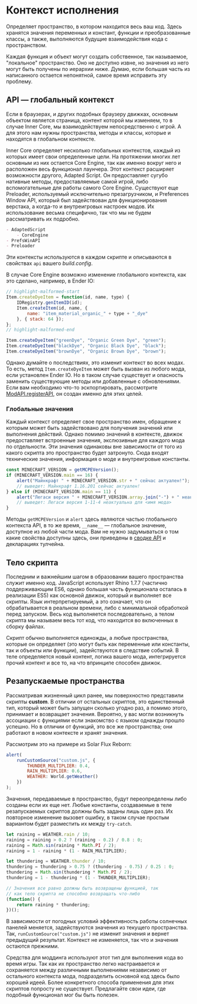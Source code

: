 # Контекст исполнения

Определяет пространство, в котором находится весь ваш код. Здесь хранятся значения переменных и констант, функции и преобразованные классы, а также, выполняются будущие взаимодействия кода с пространством.

Каждая функция и объект могут создать собственное, так называемое, "локальное" пространство. Оно не доступно извне, но значения из него могут быть получены по иерархии ниже. Думаю, если большая часть из написанного остается непонятной, самое время исправить эту проблему.

## API — глобальный контекст

Если в браузерах, и других подобных браузеру движках, основным объектом является страница, контент которой мы изменяем, то в случае Inner Core, мы взаимодействуем непосредственно с игрой. А для этого нам нужны пространства, методы и классы, которые и находятся в глобальном контексте.

Inner Core определяет несколько глобальных контекстов, каждый из которых имеет свои определенные цели. На протяжении многих лет основным из них остается Core Engine, так как именно вокруг него и расположен весь функционал лаунчера. Этот контекст расширяет возможности другого, Adapted Script. Он предоставляет сугубо нативные методы, предоставляемые самой игрой, либо вспомогательные для работы самого Core Engine. Существуют еще Preloader, используемый исключительно презагрузчиком, и Preferences Window API, который был задействован для функционирования верстака, а когда-то и внутреигровых настроек модов. Их использование весьма специфично, так что мы не будем рассматривать их подробно.

```md
- AdaptedScript
    - CoreEngine
- PrefsWinAPI
- Preloader
```

Эти контексты используются в каждом скрипте и описываются в свойствах `api` вашего *build.config*.

В случае Core Engine возможно изменение глобального контекста, как это сделано, например, в Ender IO:

```js title="dev/Base/Items/powder.js"
// highlight-malformed-start
Item.createDyeItem = function(id, name, type) {
    IDRegistry.genItemID(id);
    Item.createItem(id, name, {
        name: "item_material_organic_" + type + "_dye"
    }, { stack: 64 });
};
// highlight-malformed-end

Item.createDyeItem("greenDye", "Organic Green Dye", "green");
Item.createDyeItem("blackDye", "Organic Black Dye", "black");
Item.createDyeItem("brownDye", "Organic Brown Dye", "brown");
```

Однако думайте о последствиях, это изменит контекст во всех модах. То есть, метод `Item.createDyeItem` может быть вызван из любого мода, если установлен Ender IO. Но в таком случае существует и опасность заменить существующие методы или добавленные с обновлениями. Если вам необходимо что-то эскпортировать, рассмотрите [ModAPI.registerAPI](/api/namespace/ModAPI#registerAPI), он создан именно для этих целей.

### Глобальные значения

Каждый контекст определяет свое пространство имен, обращение к которым может быть задействовано для получения значений или выполнения действий. Однако помимо значений в контексте, движок предоставляет встроенные значения, экслюзивные для каждого мода по отдельности. Эти значения одинаковы вне зависимости от того из какого скрипта это пространство будет затронуто. Сюда входят технические значения, информация о моде и внутреигровые константы.

```js
const MINECRAFT_VERSION = getMCPEVersion();
if (MINECRAFT_VERSION.main == 16) {
    alert("Майнкрафт " + MINECRAFT_VERSION.str + " сейчас актуален!");
    // выведет: Майнкрафт 1.16.201 сейчас актуален!
} else if (MINECRAFT_VERSION.main == 11) {
    alert("Легаси версия " + MINECRAFT_VERSION.array.join("-") + " неактуальна для " + __name__);
    // выведет: Легаси версия 1-11-4 неактуальна для <имя мода>
}
```

Методы `getMCPEVersion` и `alert` здесь являются частью глобального контекста API, в то же время, `__name__` — глобальное значение, доступное из любой части мода. Вам не нужно задумываться о том какие свойства доступны здесь, они приведены в [сводке API](/api) и декларациях тулчейна.

## Тело скрипта

Последним и важнейшим шагом в образовании вашего пространства служит именно код. JavaScript использует Rhino 1.7.7 (частично поддерживающим ES6, однако большая часть функционала осталась в реализации ES5) как основной движок, который и выполняет все скрипты. Язык интерпретируемый, а это означает, что он обрабатывается в реальном времени, либо с минимальной обработкой перед запуском. Весь код выполняется последовательно, а телом скрипта мы называем весь тот код, что находится во включенных в сборку файлах.

Скрипт обычно выполняется единожды, а любые пространства, которые он определяет (это могут быть как переменные или константы, так и объекты или функции), задействуются в следствие событий. В теле определяется новый контент, логика вашего мода, интегрируется прочий контент и все то, на что впринципе способен движок.

## Резапускаемые пространства

Рассматривая жизненный цикл ранее, мы поверхностно представили скрипты __custom__. В отличии от остальных скриптов, это единственный тип, который может быть запущен сколько угодно раз, а помимо этого, принимает и возвращает значения. Вероятно, у вас могли возникнуть ассоциации с функциями если знакомство с языком однажды прошло успешно. Но в отличии от функций, это все же пространства; они работают в новом контексте и хранят значения.

Рассмотрим это на примере из Solar Flux Reborn:

```js title="dev/tests.js"
alert(
    runCustomSource("custom.js", {
        THUNDER_MULTIPLIER: 0.4,
        RAIN_MULTIPLIER: 0.6,
        WEATHER: World.getWeather()
    })
);
```

Значения, передаваемые в пространство, будут переопределены либо созданы если их еще нет. Любые константы, создаваемые в теле резапускаемых скриптов должны быть заданы лишь один раз. Их повторное изменение вызовет ошибку, в таком случае простым вариантом будет разместить их между `try-catch`.

```js title="custom.js"
let raining = WEATHER.rain / 10;
raining = raining > 0.2 ? (raining - 0.2) / 0.8 : 0;
raining = Math.sin(raining * Math.PI / 2);
raining = 1 - raining * (1 - RAIN_MULTIPLIER);

let thundering = WEATHER.thunder / 10;
thundering = thundering > 0.75 ? (thundering - 0.75) / 0.25 : 0;
thundering = Math.sin(thundering * Math.PI / 2);
thundering = 1 - thundering * (1 - THUNDER_MULTIPLIER);

// Значения все равно должны быть возвращены функцией, так
// как тело скрипта не способно возвращать что-либо
(function() {
    return raining * thundering;
})();
```

В зависимости от погодных условий эффективность работы солнечных панелей меняется, задействуются значения из текущего пространства. Так, `runCustomSource("custom.js")` не изменит значения и вернет предыдущий результат. Контекст не изменяется, так что и значения остаются прежними.

Средства для моддинга используют этот тип для выполнения кода во время игры. Так как их пространство легко настраивается и сохраняется между различными выполнениями независимо от остального контекста мода, подразделить основной код здесь было хорошей идеей. Более конкретного способа применения для этих скриптов попросту не существует. Предлагайте свои идеи, где подобный функционал мог бы быть полезен.

